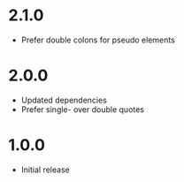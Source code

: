 # 2.1.0

-   Prefer double colons for pseudo elements

# 2.0.0

-   Updated dependencies
-   Prefer single- over double quotes

# 1.0.0

-   Initial release
